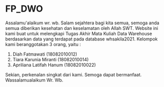 # FP_DWO

Assalamu'alaikum wr. wb.
Salam sejahtera bagi kita semua, semoga anda semua diberikan kesehatan dan keselamatan oleh Allah SWT.
Website ini kami buat untuk melengkapi Tugas Akhir Mata Kuliah Data Warehouse berdasarkan data yang terdapat pada database whsakila2021.
Kelompok kami beranggotakan 3 orang, yaitu :
1) Diah Fatmawati (18082010012)
2) Tiara Karunia Miranti (18082010014)
3) Apriliana Latifah Hanum (18082010022)

Sekian, perkenalan singkat dari kami. Semoga dapat bermanfaat.
Wassalamualaikum Wr. Wb.
